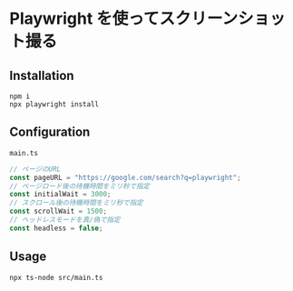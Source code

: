# Playwright を使ってスクリーンショット撮る

## Installation

```
npm i
npx playwright install
```

## Configuration

`main.ts`

```typescript
// ページのURL
const pageURL = "https://google.com/search?q=playwright";
// ページロード後の待機時間をミリ秒で指定
const initialWait = 3000;
// スクロール後の待機時間をミリ秒で指定
const scrollWait = 1500;
// ヘッドレスモードを真/偽で指定
const headless = false;
```

## Usage

```
npx ts-node src/main.ts
```
